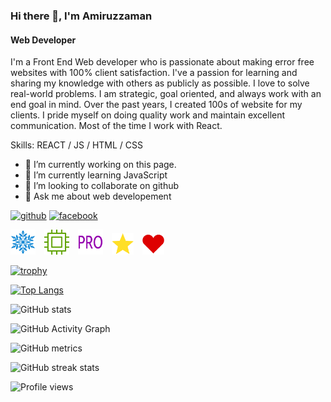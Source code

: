 ### Hi there 👋, I'm Amiruzzaman 
#### Web Developer

I'm a Front End Web developer who is passionate about making error free websites with 100% client satisfaction. I've a passion for learning and sharing my knowledge with others as publicly as possible. I love to solve real-world problems. I am strategic, goal oriented, and always work with an end goal in mind. Over the past years, I created 100s of website for my clients.  I pride myself on doing quality work and maintain excellent communication. Most of the time I work with React.


Skills: REACT / JS / HTML / CSS

- 🔭 I’m currently working on this page. 
- 🌱 I’m currently learning JavaScript 
- 👯 I’m looking to collaborate on github 
- 💬 Ask me about web developement 


[<img src='https://cdn.jsdelivr.net/npm/simple-icons@3.0.1/icons/github.svg' alt='github' height='40'>](https://github.com/Mdamiruzzaman)  [<img src='https://cdn.jsdelivr.net/npm/simple-icons@3.0.1/icons/facebook.svg' alt='facebook' height='40'>](https://www.facebook.com/amiruzzaman.dheraz)  

<a href='https://archiveprogram.github.com/'><img src='https://raw.githubusercontent.com/acervenky/animated-github-badges/master/assets/acbadge.gif' width='40' height='40'></a> <a href='https://docs.github.com/en/developers'><img src='https://raw.githubusercontent.com/acervenky/animated-github-badges/master/assets/devbadge.gif' width='40' height='40'></a> <a href='https://github.com/pricing'><img src='https://raw.githubusercontent.com/acervenky/animated-github-badges/master/assets/pro.gif' width='40' height='40'></a> <a href='https://stars.github.com/'><img src='https://raw.githubusercontent.com/acervenky/animated-github-badges/master/assets/starbadge.gif' width='35' height='35'></a> <a href='https://docs.github.com/en/github/supporting-the-open-source-community-with-github-sponsors'><img src='https://raw.githubusercontent.com/acervenky/animated-github-badges/master/assets/sponsorbadge.gif' width='35' height='35'></a> 

[![trophy](https://github-profile-trophy.vercel.app/?username=Mdamiruzzaman)](https://github.com/ryo-ma/github-profile-trophy)

[![Top Langs](https://github-readme-stats.vercel.app/api/top-langs/?username=Mdamiruzzaman)](https://github.com/anuraghazra/github-readme-stats)

![GitHub stats](https://github-readme-stats.vercel.app/api?username=Mdamiruzzaman&show_icons=true)  

![GitHub Activity Graph](https://activity-graph.herokuapp.com/graph?username=Mdamiruzzaman)  

![GitHub metrics](https://metrics.lecoq.io/Mdamiruzzaman)  

![GitHub streak stats](https://github-readme-streak-stats.herokuapp.com/?user=Mdamiruzzaman)  

![Profile views](https://gpvc.arturio.dev/Mdamiruzzaman)  
